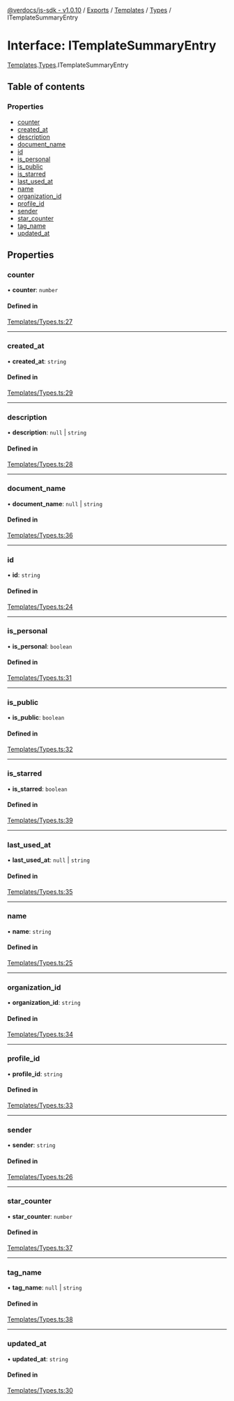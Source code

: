 [@verdocs/js-sdk - v1.0.10](../README.md) / [Exports](../modules.md) / [Templates](../modules/Templates.md) / [Types](../modules/Templates.Types.md) / ITemplateSummaryEntry

# Interface: ITemplateSummaryEntry

[Templates](../modules/Templates.md).[Types](../modules/Templates.Types.md).ITemplateSummaryEntry

## Table of contents

### Properties

- [counter](Templates.Types.ITemplateSummaryEntry.md#counter)
- [created_at](Templates.Types.ITemplateSummaryEntry.md#created_at)
- [description](Templates.Types.ITemplateSummaryEntry.md#description)
- [document_name](Templates.Types.ITemplateSummaryEntry.md#document_name)
- [id](Templates.Types.ITemplateSummaryEntry.md#id)
- [is_personal](Templates.Types.ITemplateSummaryEntry.md#is_personal)
- [is_public](Templates.Types.ITemplateSummaryEntry.md#is_public)
- [is_starred](Templates.Types.ITemplateSummaryEntry.md#is_starred)
- [last_used_at](Templates.Types.ITemplateSummaryEntry.md#last_used_at)
- [name](Templates.Types.ITemplateSummaryEntry.md#name)
- [organization_id](Templates.Types.ITemplateSummaryEntry.md#organization_id)
- [profile_id](Templates.Types.ITemplateSummaryEntry.md#profile_id)
- [sender](Templates.Types.ITemplateSummaryEntry.md#sender)
- [star_counter](Templates.Types.ITemplateSummaryEntry.md#star_counter)
- [tag_name](Templates.Types.ITemplateSummaryEntry.md#tag_name)
- [updated_at](Templates.Types.ITemplateSummaryEntry.md#updated_at)

## Properties

### counter

• **counter**: `number`

#### Defined in

[Templates/Types.ts:27](https://github.com/Verdocs/js-sdk/blob/main/src/Templates/Types.ts#L27)

___

### created\_at

• **created\_at**: `string`

#### Defined in

[Templates/Types.ts:29](https://github.com/Verdocs/js-sdk/blob/main/src/Templates/Types.ts#L29)

___

### description

• **description**: ``null`` \| `string`

#### Defined in

[Templates/Types.ts:28](https://github.com/Verdocs/js-sdk/blob/main/src/Templates/Types.ts#L28)

___

### document\_name

• **document\_name**: ``null`` \| `string`

#### Defined in

[Templates/Types.ts:36](https://github.com/Verdocs/js-sdk/blob/main/src/Templates/Types.ts#L36)

___

### id

• **id**: `string`

#### Defined in

[Templates/Types.ts:24](https://github.com/Verdocs/js-sdk/blob/main/src/Templates/Types.ts#L24)

___

### is\_personal

• **is\_personal**: `boolean`

#### Defined in

[Templates/Types.ts:31](https://github.com/Verdocs/js-sdk/blob/main/src/Templates/Types.ts#L31)

___

### is\_public

• **is\_public**: `boolean`

#### Defined in

[Templates/Types.ts:32](https://github.com/Verdocs/js-sdk/blob/main/src/Templates/Types.ts#L32)

___

### is\_starred

• **is\_starred**: `boolean`

#### Defined in

[Templates/Types.ts:39](https://github.com/Verdocs/js-sdk/blob/main/src/Templates/Types.ts#L39)

___

### last\_used\_at

• **last\_used\_at**: ``null`` \| `string`

#### Defined in

[Templates/Types.ts:35](https://github.com/Verdocs/js-sdk/blob/main/src/Templates/Types.ts#L35)

___

### name

• **name**: `string`

#### Defined in

[Templates/Types.ts:25](https://github.com/Verdocs/js-sdk/blob/main/src/Templates/Types.ts#L25)

___

### organization\_id

• **organization\_id**: `string`

#### Defined in

[Templates/Types.ts:34](https://github.com/Verdocs/js-sdk/blob/main/src/Templates/Types.ts#L34)

___

### profile\_id

• **profile\_id**: `string`

#### Defined in

[Templates/Types.ts:33](https://github.com/Verdocs/js-sdk/blob/main/src/Templates/Types.ts#L33)

___

### sender

• **sender**: `string`

#### Defined in

[Templates/Types.ts:26](https://github.com/Verdocs/js-sdk/blob/main/src/Templates/Types.ts#L26)

___

### star\_counter

• **star\_counter**: `number`

#### Defined in

[Templates/Types.ts:37](https://github.com/Verdocs/js-sdk/blob/main/src/Templates/Types.ts#L37)

___

### tag\_name

• **tag\_name**: ``null`` \| `string`

#### Defined in

[Templates/Types.ts:38](https://github.com/Verdocs/js-sdk/blob/main/src/Templates/Types.ts#L38)

___

### updated\_at

• **updated\_at**: `string`

#### Defined in

[Templates/Types.ts:30](https://github.com/Verdocs/js-sdk/blob/main/src/Templates/Types.ts#L30)
